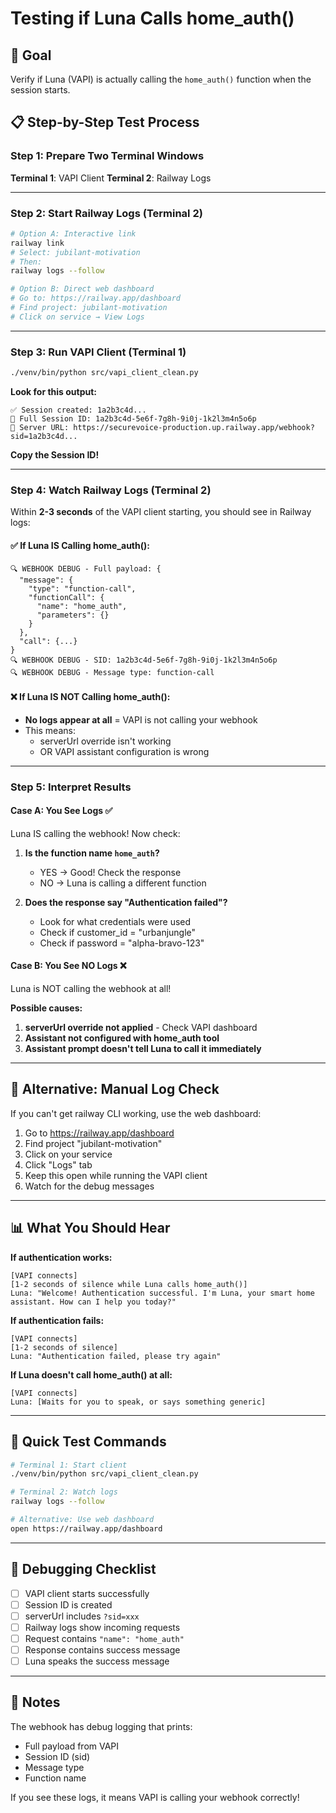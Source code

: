 # Testing if Luna Calls home_auth()

## 🎯 Goal
Verify if Luna (VAPI) is actually calling the `home_auth()` function when the session starts.

## 📋 Step-by-Step Test Process

### Step 1: Prepare Two Terminal Windows

**Terminal 1**: VAPI Client
**Terminal 2**: Railway Logs

---

### Step 2: Start Railway Logs (Terminal 2)

```bash
# Option A: Interactive link
railway link
# Select: jubilant-motivation
# Then:
railway logs --follow

# Option B: Direct web dashboard
# Go to: https://railway.app/dashboard
# Find project: jubilant-motivation
# Click on service → View Logs
```

---

### Step 3: Run VAPI Client (Terminal 1)

```bash
./venv/bin/python src/vapi_client_clean.py
```

**Look for this output:**
```
✅ Session created: 1a2b3c4d...
🔑 Full Session ID: 1a2b3c4d-5e6f-7g8h-9i0j-1k2l3m4n5o6p
🔗 Server URL: https://securevoice-production.up.railway.app/webhook?sid=1a2b3c4d...
```

**Copy the Session ID!**

---

### Step 4: Watch Railway Logs (Terminal 2)

Within **2-3 seconds** of the VAPI client starting, you should see in Railway logs:

#### ✅ If Luna IS Calling home_auth():
```
🔍 WEBHOOK DEBUG - Full payload: {
  "message": {
    "type": "function-call",
    "functionCall": {
      "name": "home_auth",
      "parameters": {}
    }
  },
  "call": {...}
}
🔍 WEBHOOK DEBUG - SID: 1a2b3c4d-5e6f-7g8h-9i0j-1k2l3m4n5o6p
🔍 WEBHOOK DEBUG - Message type: function-call
```

#### ❌ If Luna IS NOT Calling home_auth():
- **No logs appear at all** = VAPI is not calling your webhook
- This means:
  - serverUrl override isn't working
  - OR VAPI assistant configuration is wrong

---

### Step 5: Interpret Results

#### Case A: You See Logs ✅
Luna IS calling the webhook! Now check:

1. **Is the function name `home_auth`?**
   - YES → Good! Check the response
   - NO → Luna is calling a different function

2. **Does the response say "Authentication failed"?**
   - Look for what credentials were used
   - Check if customer_id = "urbanjungle"
   - Check if password = "alpha-bravo-123"

#### Case B: You See NO Logs ❌
Luna is NOT calling the webhook at all!

**Possible causes:**
1. **serverUrl override not applied** - Check VAPI dashboard
2. **Assistant not configured with home_auth tool**
3. **Assistant prompt doesn't tell Luna to call it immediately**

---

## 🔧 Alternative: Manual Log Check

If you can't get railway CLI working, use the web dashboard:

1. Go to https://railway.app/dashboard
2. Find project "jubilant-motivation"
3. Click on your service
4. Click "Logs" tab
5. Keep this open while running the VAPI client
6. Watch for the debug messages

---

## 📊 What You Should Hear

**If authentication works:**
```
[VAPI connects]
[1-2 seconds of silence while Luna calls home_auth()]
Luna: "Welcome! Authentication successful. I'm Luna, your smart home assistant. How can I help you today?"
```

**If authentication fails:**
```
[VAPI connects]
[1-2 seconds of silence]
Luna: "Authentication failed, please try again"
```

**If Luna doesn't call home_auth() at all:**
```
[VAPI connects]
Luna: [Waits for you to speak, or says something generic]
```

---

## 🚀 Quick Test Commands

```bash
# Terminal 1: Start client
./venv/bin/python src/vapi_client_clean.py

# Terminal 2: Watch logs
railway logs --follow

# Alternative: Use web dashboard
open https://railway.app/dashboard
```

---

## 🐛 Debugging Checklist

- [ ] VAPI client starts successfully
- [ ] Session ID is created
- [ ] serverUrl includes `?sid=xxx`
- [ ] Railway logs show incoming requests
- [ ] Request contains `"name": "home_auth"`
- [ ] Response contains success message
- [ ] Luna speaks the success message

---

## 📝 Notes

The webhook has debug logging that prints:
- Full payload from VAPI
- Session ID (sid)
- Message type
- Function name

If you see these logs, it means VAPI is calling your webhook correctly!
